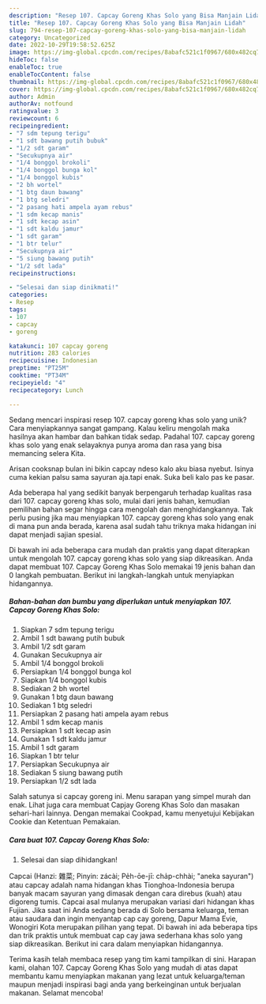```yaml
---
description: "Resep 107. Capcay Goreng Khas Solo yang Bisa Manjain Lidah"
title: "Resep 107. Capcay Goreng Khas Solo yang Bisa Manjain Lidah"
slug: 794-resep-107-capcay-goreng-khas-solo-yang-bisa-manjain-lidah
category: Uncategorized
date: 2022-10-29T19:58:52.625Z
image: https://img-global.cpcdn.com/recipes/8abafc521c1f0967/680x482cq70/107-capcay-goreng-khas-solo-foto-resep-utama.jpg
hideToc: false
enableToc: true
enableTocContent: false
thumbnail: https://img-global.cpcdn.com/recipes/8abafc521c1f0967/680x482cq70/107-capcay-goreng-khas-solo-foto-resep-utama.jpg
cover: https://img-global.cpcdn.com/recipes/8abafc521c1f0967/680x482cq70/107-capcay-goreng-khas-solo-foto-resep-utama.jpg
author: Admin
authorAv: notfound
ratingvalue: 3
reviewcount: 6
recipeingredient:
- "7 sdm tepung terigu"
- "1 sdt bawang putih bubuk"
- "1/2 sdt garam"
- "Secukupnya air"
- "1/4 bonggol brokoli"
- "1/4 bonggol bunga kol"
- "1/4 bonggol kubis"
- "2 bh wortel"
- "1 btg daun bawang"
- "1 btg seledri"
- "2 pasang hati ampela ayam rebus"
- "1 sdm kecap manis"
- "1 sdt kecap asin"
- "1 sdt kaldu jamur"
- "1 sdt garam"
- "1 btr telur"
- "Secukupnya air"
- "5 siung bawang putih"
- "1/2 sdt lada"
recipeinstructions:

- "Selesai dan siap dinikmati!"
categories:
- Resep
tags:
- 107
- capcay
- goreng

katakunci: 107 capcay goreng 
nutrition: 283 calories
recipecuisine: Indonesian
preptime: "PT25M"
cooktime: "PT34M"
recipeyield: "4"
recipecategory: Lunch

---
```





Sedang mencari inspirasi resep 107. capcay goreng khas solo yang unik? Cara menyiapkannya sangat gampang. Kalau keliru mengolah maka hasilnya akan hambar dan bahkan tidak sedap. Padahal 107. capcay goreng khas solo yang enak selayaknya punya aroma dan rasa yang bisa memancing selera Kita.





Arisan cooksnap bulan ini bikin capcay ndeso kalo aku biasa nyebut. Isinya cuma kekian palsu sama sayuran aja.tapi enak. Suka beli kalo pas ke pasar.

Ada beberapa hal yang sedikit banyak berpengaruh terhadap kualitas rasa dari 107. capcay goreng khas solo, mulai dari jenis bahan, kemudian pemilihan bahan segar hingga cara mengolah dan menghidangkannya. Tak perlu pusing jika mau menyiapkan 107. capcay goreng khas solo yang enak di mana pun anda berada, karena asal sudah tahu triknya maka hidangan ini dapat menjadi sajian spesial.






Di bawah ini ada beberapa cara mudah dan praktis yang dapat diterapkan untuk mengolah 107. capcay goreng khas solo yang siap dikreasikan. Anda dapat membuat 107. Capcay Goreng Khas Solo memakai 19 jenis bahan dan 0 langkah pembuatan. Berikut ini langkah-langkah untuk menyiapkan hidangannya.

<!--inarticleads1-->

##### Bahan-bahan dan bumbu yang diperlukan untuk menyiapkan 107. Capcay Goreng Khas Solo:

1. Siapkan 7 sdm tepung terigu
1. Ambil 1 sdt bawang putih bubuk
1. Ambil 1/2 sdt garam
1. Gunakan Secukupnya air
1. Ambil 1/4 bonggol brokoli
1. Persiapkan 1/4 bonggol bunga kol
1. Siapkan 1/4 bonggol kubis
1. Sediakan 2 bh wortel
1. Gunakan 1 btg daun bawang
1. Sediakan 1 btg seledri
1. Persiapkan 2 pasang hati ampela ayam rebus
1. Ambil 1 sdm kecap manis
1. Persiapkan 1 sdt kecap asin
1. Gunakan 1 sdt kaldu jamur
1. Ambil 1 sdt garam
1. Siapkan 1 btr telur
1. Persiapkan Secukupnya air
1. Sediakan 5 siung bawang putih
1. Persiapkan 1/2 sdt lada


Salah satunya si capcay goreng ini. Menu sarapan yang simpel murah dan enak. Lihat juga cara membuat Capjay Goreng Khas Solo dan masakan sehari-hari lainnya. Dengan memakai Cookpad, kamu menyetujui Kebijakan Cookie dan Ketentuan Pemakaian. 

<!--inarticleads2-->

##### Cara buat 107. Capcay Goreng Khas Solo:


1. Selesai dan siap dihidangkan!

Capcai (Hanzi: 雜菜; Pinyin: zácài; Pe̍h-ōe-jī: cha̍p-chhài; &#34;aneka sayuran&#34;) atau capcay adalah nama hidangan khas Tionghoa-Indonesia berupa banyak macam sayuran yang dimasak dengan cara direbus (kuah) atau digoreng tumis. Capcai asal mulanya merupakan variasi dari hidangan khas Fujian. Jika saat ini Anda sedang berada di Solo bersama keluarga, teman atau saudara dan ingin menyantap cap cay goreng, Dapur Mama Evie, Wonogiri Kota merupakan pilihan yang tepat. Di bawah ini ada beberapa tips dan trik praktis untuk membuat cap cay jawa sederhana khas solo yang siap dikreasikan. Berikut ini cara dalam menyiapkan hidangannya. 

Terima kasih telah membaca resep yang tim kami tampilkan di sini. Harapan kami, olahan 107. Capcay Goreng Khas Solo yang mudah di atas dapat membantu kamu menyiapkan makanan yang lezat untuk keluarga/teman maupun menjadi inspirasi bagi anda yang berkeinginan untuk berjualan makanan. Selamat mencoba!
